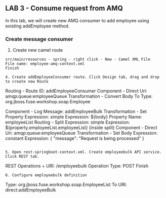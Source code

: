 
## LAB 3 - Consume request from AMQ

In this lab, we will create new AMQ consumer to add employee using existing addEmployee method.

### Create message consumer

1. Create new camel route
```
src/main/resources - spring - right click - New - Camel XML File
File name: employee-amq-context.xml
Finish

4. Create addEmployeeConsumer route. Click Design tab, drag and drop to create new Route
```
Routing - Route
	ID: addEmployeeConsumer
Component - Direct
	Uri: amqp:queue:employeeQueue
Transformation - Convert Body To
	Type: org.jboss.fuse.workshop.soap.Employee
  
Component - Log
	Message: addEmployeeBulk
Transformation - Set Property
	Expression: simple
	Expression: ${body}
	Property Name: employeeList
Routing - Split
	Expression: simple
	Expression: ${property.employeeList.employeeList}
(inside split) Component - Direct
		Uri: amqp:queue:employeeQueue
Transformation - Set Body
	Expression: constant
	Expression: { "message": "Request is being processed" }
```

5. Open rest-springboot-context.xml. Create employeebulk API service. Click REST tab.
```
REST Operations +
URI: /employeebulk
Operation Type: POST
Finish
```
6. Configure employeebulk definition
```
Type: org.jboss.fuse.workshop.soap.EmployeeList 
To URI: direct:addEmployeeBulk
```
